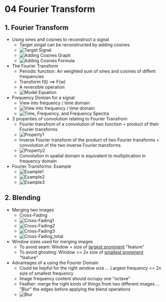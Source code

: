 # 04 Fourier Transform

## 1. Fourier Transform
  * Using sines and cosines to reconstruct a signal
    * Target singal can be reconstructed by adding cosines
	* ![Target Signal](./Figures/TargetSignal.png)
	* ![Adding Cosines Graph](./Figures/AddingCosinesGraph.png)
	* ![Adding Cosines Formula](./Figures/AddingCosinesFormula.png)		
  * The Fourier Transform
    * Periodic function: An weighted sum of sines and cosines of diffent frequencies
	* Transform f(t) ==> F(w)
	* A reversible operation
	* ![Model Equation](./Figures/ModelEquation.png)	
  * Frequency Domian for a signal
    * View into frequency / time domain
	* ![View into frequency / time domain](./Figures/ViewIntoFreqTimeDomain.png)	
	* ![Time, Frequency, and Frequency Spectra](./Figures/TimeFreqSpectra.png)		
  * 3 properties of convolution relating to Fourier Transfrom
    * Fourier transfrom of a convolution of two function = product of their Fourier transforms
	* ![Property1](./Figures/Property1.png)
	* Inverse Fourier transform of the product of two Fourier transforms = convolution of the two inverse Fourier transforms
	* ![Property2](./Figures/Property2.png)
	* Convolution in spatial domain is equivalent to multiplication in frequency domain
  * Fourier Transforms: Example
    * ![Example1](./Figures/Example1.png)
	* ![Example2](./Figures/Example2.png)
	* ![Example3](./Figures/Example3.png)
	
## 2. Blending
  * Merging two images
    * Cross-Fading
	* ![Cross-Fading1](./Figures/CrossFading1.png)
    * ![Cross-Fading2](./Figures/CrossFading2.png)
	* ![Cross-Fading3](./Figures/CrossFading3.png)
	* ![Cross-Fading_total](./Figures/CrossFadingTotal.png)
  * Window sizes used for merging images
    * To avoid seam: Window = size of <u>largest prominent</u> "feature"
	* To avoid ghosting: Window <= 2x size of <u>smallest prominent</u> "feature"
  * Advantages of a using the Fourier Domain
    * Could be hepful for the right window size ... Largest frequency <= 2x size of smallest frequency
	* Image frequency content should occupy one "octave"
	* Feather: merge the right kinds of things from two different images ... "Blur" the edges before applying the blend operations
	* ![Blur](./Figures/Blur.png)

